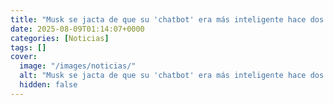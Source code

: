 ```yaml
---
title: "Musk se jacta de que su 'chatbot' era más inteligente hace dos semanas de lo que el nuevo GPT-5 es ahora"
date: 2025-08-09T01:14:07+0000
categories: [Noticias]
tags: []
cover:
  image: "/images/noticias/"
  alt: "Musk se jacta de que su 'chatbot' era más inteligente hace dos semanas de lo que el nuevo GPT-5 es ahora"
  hidden: false
---
```



